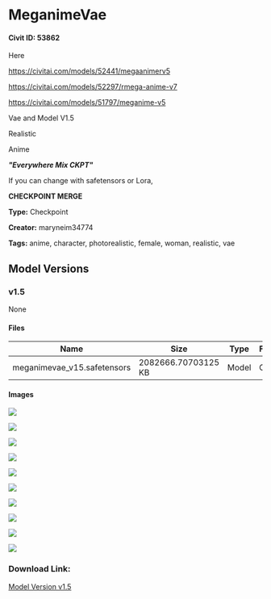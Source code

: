 # MeganimeVae

#### Civit ID: 53862

<p>Here</p><p><a target="_blank" rel="ugc" href="https://civitai.com/models/52441/megaanimerv5">https://civitai.com/models/52441/megaanimerv5</a></p><p><a target="_blank" rel="ugc" href="https://civitai.com/models/52297/rmega-anime-v7">https://civitai.com/models/52297/rmega-anime-v7</a></p><p><a target="_blank" rel="ugc" href="https://civitai.com/models/51797/meganime-v5">https://civitai.com/models/51797/meganime-v5</a></p><p>Vae and Model V1.5</p><p>Realistic</p><p>Anime</p><p><strong><em>"Everywhere Mix CKPT"</em></strong></p><p>If you can change with safetensors or Lora, </p><p><strong>CHECKPOINT MERGE</strong></p><p></p><p></p><p></p><p></p><p></p>

**Type:** Checkpoint

**Creator:** maryneim34774

**Tags:** anime, character, photorealistic, female, woman, realistic, vae

## Model Versions

### v1.5

None

#### Files

| Name | Size | Type | Format | Download Url | AutoV1 | AutoV2 | SHA256 | CRC32 | BLAKE3 |
| --- | --- | --- | --- | --- | --- | --- | --- | --- | --- |
| meganimevae_v15.safetensors | 2082666.70703125 KB | Model | Other | https://civitai.com/api/download/models/58226 | 1270AD4F | D42F50DBFF | D42F50DBFF67871BB87E15C8A01813BD1B89B85459FDB7EAF0DFCAFFE5B4EB7E | 5E7DDC6F | CED16178754CE6EE46FBFB21B1C337CC5C981F7F884E22ADCE90E222EDAB4D8D |

#### Images

<p><img src="https://image.civitai.com/xG1nkqKTMzGDvpLrqFT7WA/0eab6d3f-da2c-4353-fb63-a29f3a406000/width=450/634005.jpeg" /></p>

<p><img src="https://image.civitai.com/xG1nkqKTMzGDvpLrqFT7WA/59fe535e-dd19-4a36-f514-aaafc70bf400/width=450/634006.jpeg" /></p>

<p><img src="https://image.civitai.com/xG1nkqKTMzGDvpLrqFT7WA/69f59f06-4c80-4c58-4862-337a23a71f00/width=450/634007.jpeg" /></p>

<p><img src="https://image.civitai.com/xG1nkqKTMzGDvpLrqFT7WA/8a26a3ee-e4f8-4eda-4cce-b9d7624da200/width=450/634008.jpeg" /></p>

<p><img src="https://image.civitai.com/xG1nkqKTMzGDvpLrqFT7WA/95eb57cb-7379-4d26-be3c-610cd4438a00/width=450/634010.jpeg" /></p>

<p><img src="https://image.civitai.com/xG1nkqKTMzGDvpLrqFT7WA/621cb839-28c2-4288-ea10-05e7b41ce900/width=450/634011.jpeg" /></p>

<p><img src="https://image.civitai.com/xG1nkqKTMzGDvpLrqFT7WA/94378345-2647-4e60-bd95-19701b796b00/width=450/634013.jpeg" /></p>

<p><img src="https://image.civitai.com/xG1nkqKTMzGDvpLrqFT7WA/fd4b6b83-94fe-4971-894d-3ec191314c00/width=450/634012.jpeg" /></p>

<p><img src="https://image.civitai.com/xG1nkqKTMzGDvpLrqFT7WA/595a59b3-9f95-4645-598f-55c92e06ba00/width=450/634014.jpeg" /></p>

<p><img src="https://image.civitai.com/xG1nkqKTMzGDvpLrqFT7WA/d4964c41-250b-4848-0136-37342f27fa00/width=450/634015.jpeg" /></p>

### Download Link:

[Model Version v1.5](https://civitai.com/api/download/models/58226)

